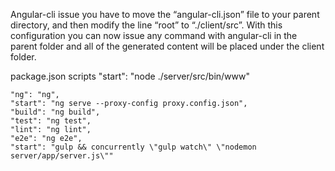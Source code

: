 

Angular-cli issue
 you have to move the “angular-cli.json” file to your parent directory, and then modify the line “root” to “./client/src”. With this configuration you can now issue any command with angular-cli in the parent folder and all of the generated content will be placed under the client folder.

 

 package.json scripts
 	"start": "node ./server/src/bin/www"


    "ng": "ng",
    "start": "ng serve --proxy-config proxy.config.json",
    "build": "ng build",
    "test": "ng test",
    "lint": "ng lint",
    "e2e": "ng e2e",
    "start": "gulp && concurrently \"gulp watch\" \"nodemon server/app/server.js\""